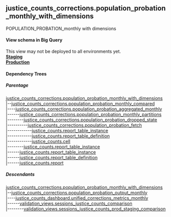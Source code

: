 ## justice_counts_corrections.population_probation_monthly_with_dimensions
POPULATION_PROBATION_monthly with dimensions

#### View schema in Big Query
This view may not be deployed to all environments yet.<br/>
[**Staging**](https://console.cloud.google.com/bigquery?pli=1&p=recidiviz-staging&page=table&project=recidiviz-staging&d=justice_counts_corrections&t=population_probation_monthly_with_dimensions)
<br/>
[**Production**](https://console.cloud.google.com/bigquery?pli=1&p=recidiviz-123&page=table&project=recidiviz-123&d=justice_counts_corrections&t=population_probation_monthly_with_dimensions)
<br/>

#### Dependency Trees

##### Parentage
[justice_counts_corrections.population_probation_monthly_with_dimensions](../justice_counts_corrections/population_probation_monthly_with_dimensions.md) <br/>
|--[justice_counts_corrections.population_probation_monthly_compared](../justice_counts_corrections/population_probation_monthly_compared.md) <br/>
|----[justice_counts_corrections.population_probation_aggregated_monthly](../justice_counts_corrections/population_probation_aggregated_monthly.md) <br/>
|------[justice_counts_corrections.population_probation_monthly_partitions](../justice_counts_corrections/population_probation_monthly_partitions.md) <br/>
|--------[justice_counts_corrections.population_probation_dropped_state](../justice_counts_corrections/population_probation_dropped_state.md) <br/>
|----------[justice_counts_corrections.population_probation_fetch](../justice_counts_corrections/population_probation_fetch.md) <br/>
|------------[justice_counts.report_table_instance](../justice_counts/report_table_instance.md) <br/>
|------------[justice_counts.report_table_definition](../justice_counts/report_table_definition.md) <br/>
|------------[justice_counts.cell](../justice_counts/cell.md) <br/>
|--------[justice_counts.report_table_instance](../justice_counts/report_table_instance.md) <br/>
|------[justice_counts.report_table_instance](../justice_counts/report_table_instance.md) <br/>
|------[justice_counts.report_table_definition](../justice_counts/report_table_definition.md) <br/>
|------[justice_counts.report](../justice_counts/report.md) <br/>


##### Descendants
[justice_counts_corrections.population_probation_monthly_with_dimensions](../justice_counts_corrections/population_probation_monthly_with_dimensions.md) <br/>
|--[justice_counts_corrections.population_probation_output_monthly](../justice_counts_corrections/population_probation_output_monthly.md) <br/>
|----[justice_counts_dashboard.unified_corrections_metrics_monthly](../justice_counts_dashboard/unified_corrections_metrics_monthly.md) <br/>
|------[validation_views.sessions_justice_counts_comparison](../validation_views/sessions_justice_counts_comparison.md) <br/>
|--------[validation_views.sessions_justice_counts_prod_staging_comparison](../validation_views/sessions_justice_counts_prod_staging_comparison.md) <br/>

